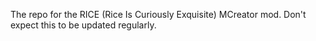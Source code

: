 The repo for the RICE (Rice Is Curiously Exquisite) MCreator mod. Don't expect this to be updated regularly.
